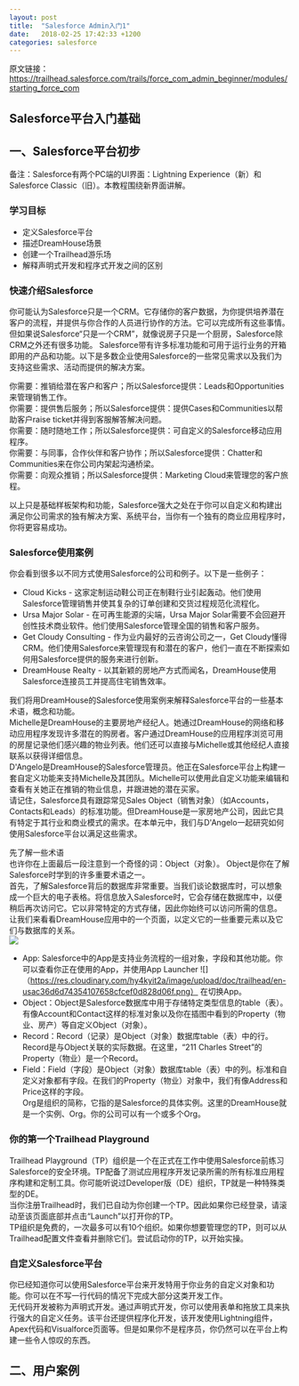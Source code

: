 ```yaml
---
layout: post
title:  "Salesforce Admin入门1"
date:   2018-02-25 17:42:33 +1200
categories: salesforce
---
```

原文链接：https://trailhead.salesforce.com/trails/force_com_admin_beginner/modules/starting_force_com  
  
## Salesforce平台入门基础  

## 一、Salesforce平台初步
备注：Salesforce有两个PC端的UI界面：Lightning Experience（新）和Salesforce Classic（旧）。本教程围绕新界面讲解。  

### 学习目标
* 定义Salesforce平台  
* 描述DreamHouse场景  
* 创建一个Trailhead游乐场  
* 解释声明式开发和程序式开发之间的区别  

### 快速介绍Salesforce
你可能认为Salesforce只是一个CRM。它存储你的客户数据，为你提供培养潜在客户的流程，并提供与你合作的人员进行协作的方法。它可以完成所有这些事情。但如果说Salesforce“只是一个CRM”，就像说房子只是一个厨房，Salesforce除CRM之外还有很多功能。
Salesforce带有许多标准功能和可用于运行业务的开箱即用的产品和功能。以下是多数企业使用Salesforce的一些常见需求以及我们为支持这些需求、活动而提供的解决方案。  
  
你需要：推销给潜在客户和客户；所以Salesforce提供：Leads和Opportunities来管理销售工作。  
你需要：提供售后服务；所以Salesforce提供：提供Cases和Communities以帮助客户raise ticket并得到客服解答解决问题。  
你需要：随时随地工作；所以Salesforce提供：可自定义的Salesforce移动应用程序。  
你需要：与同事，合作伙伴和客户协作；所以Salesforce提供：Chatter和Communities来在你公司内架起沟通桥梁。  
你需要：向观众推销；所以Salesforce提供：Marketing Cloud来管理您的客户旅程。  
  
以上只是基础样板架构和功能，Salesforce强大之处在于你可以自定义和构建出满足你公司需求的独有解决方案、系统平台，当你有一个独有的商业应用程序时，你将更容易成功。  

### Salesforce使用案例
你会看到很多以不同方式使用Salesforce的公司和例子。以下是一些例子：  
* Cloud Kicks - 这家定制运动鞋公司正在制鞋行业引起轰动。他们使用Salesforce管理销售并使其复杂的订单创建和交货过程规范化流程化。  
* Ursa Major Solar - 在可再生能源的尖端，Ursa Major Solar需要不会回避开创性技术商业软件。他们使用Salesforce管理全国的销售和客户服务。  
* Get Cloudy Consulting - 作为业内最好的云咨询公司之一，Get Cloudy懂得CRM。他们使用Salesforce来管理现有和潜在的客户，他们一直在不断探索如何用Salesforce提供的服务来进行创新。  
* DreamHouse Realty - 以其新颖的房地产方式而闻名，DreamHouse使用Salesforce连接员工并提高住宅销售效率。  
  
我们将用DreamHouse的Salesforce使用案例来解释Salesforce平台的一些基本术语，概念和功能。  
Michelle是DreamHouse的主要房地产经纪人。她通过DreamHouse的网络和移动应用程序发现许多潜在的购房者。客户通过DreamHouse的应用程序浏览可用的房屋记录他们感兴趣的物业列表。他们还可以直接与Michelle或其他经纪人直接联系以获得详细信息。  
D'Angelo是DreamHouse的Salesforce管理员。他正在Salesforce平台上构建一套自定义功能来支持Michelle及其团队。Michelle可以使用此自定义功能来编辑和查看有关她正在推销的物业信息，并跟进她的潜在买家。  
请记住，Salesforce具有跟踪常见Sales Object（销售对象）（如Accounts，Contacts和Leads）的标准功能。但DreamHouse是一家房地产公司，因此它具有特定于其行业和商业模式的需求。在本单元中，我们与D'Angelo一起研究如何使用Salesforce平台以满足这些需求。  
  
先了解一些术语  
也许你在上面最后一段注意到一个奇怪的词：Object（对象）。 Object是你在了解Salesforce时学到的许多重要术语之一。  
首先，了解Salesforce背后的数据库非常重要。当我们谈论数据库时，可以想象成一个巨大的电子表格。将信息放入Salesforce时，它会存储在数据库中，以便稍后再次访问它。它以非常特定的方式存储，因此你始终可以访问所需的信息。  
让我们来看看DreamHouse应用中的一个页面，以定义它的一些重要元素以及它们与数据库的关系。  
![](https://res.cloudinary.com/hy4kyit2a/image/upload/f_auto,q_auto/doc/trailhead/en-uscc692c3f83b52641f81d56b626616a0b.png)  
* App: Salesforce中的App是支持业务流程的一组对象，字段和其他功能。你可以查看你正在使用的App，并使用App Launcher
![]（https://res.cloudinary.com/hy4kyit2a/image/upload/doc/trailhead/en-usac36d6d74354107658cfcef0d828d06f.png）
在切换App。  
* Object：Object是Salesforce数据库中用于存储特定类型信息的table（表）。有像Account和Contact这样的标准对象以及你在插图中看到的Property（物业、房产）等自定义Object（对象）。  
* Record：Record（记录）是Object（对象）数据库table（表）中的行。Record是与Object关联的实际数据。在这里，“211 Charles Street”的Property（物业）是一个Record。  
* Field：Field（字段）是Object（对象）数据库table（表）中的列。标准和自定义对象都有字段。在我们的Property（物业）对象中，我们有像Address和Price这样的字段。  
Org是组织的简称，它指的是Salesforce的具体实例。这里的DreamHouse就是一个实例、Org。你的公司可以有一个或多个Org。  
  
### 你的第一个Trailhead Playground
Trailhead Playground（TP）组织是一个在正式在工作中使用Salesforce前练习Salesforce的安全环境。TP配备了测试应用程序开发记录所需的所有标准应用程序构建和定制工具。你可能听说过Developer版（DE）组织，TP就是一种特殊类型的DE。  
当你注册Trailhead时，我们已自动为你创建一个TP。因此如果你已经登录，请滚动至该页面底部并点击“Launch”以打开你的TP。  
TP组织是免费的，一次最多可以有10个组织。如果你想要管理您的TP，则可以从Trailhead配置文件查看并删除它们。尝试启动你的TP，以开始实操。  
  
### 自定义Salesforce平台
你已经知道你可以使用Salesforce平台来开发特用于你业务的自定义对象和功能。你可以在不写一行代码的情况下完成大部分这类开发工作。  
无代码开发被称为声明式开发。通过声明式开发，你可以使用表单和拖放工具来执行强大的自定义任务。该平台还提供程序化开发，该开发使用Lightning组件，Apex代码和Visualforce页面等。但是如果你不是程序员，你仍然可以在平台上构建一些令人惊叹的东西。  
  
## 二、用户案例